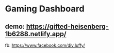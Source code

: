 # Gaming Dashboard

## demo: https://gifted-heisenberg-1b6288.netlify.app/

fb: https://www.facebook.com/div.luffy/
